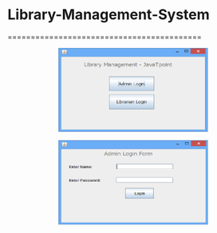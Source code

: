 # Library-Management-System



==========================================
<p align="center">
  <img src="https://github.com/sourabhkumar47/Library-Management-System/blob/master/Library/Images/Interface.png" width="300"  title="Verticle">
</p>
<p align="center">
  <img src="https://github.com/sourabhkumar47/Library-Management-System/blob/master/Library/Images/login.png" width="300"  title="Horizontal">
</p>
